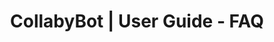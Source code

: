 ---
layout: page
title: CollabyBot | User Guide - FAQ
permalink: /guide/faq/
show_menu: true
menu: true
---